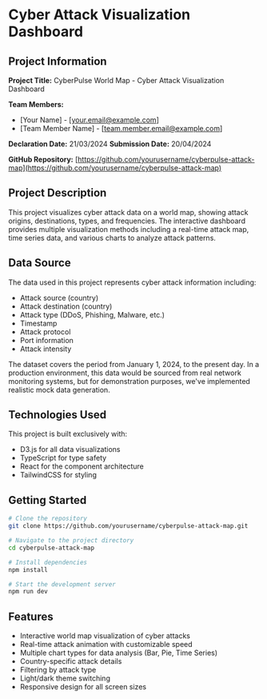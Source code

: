 
# Cyber Attack Visualization Dashboard

## Project Information

**Project Title:** CyberPulse World Map - Cyber Attack Visualization Dashboard

**Team Members:**
- [Your Name] - [your.email@example.com]
- [Team Member Name] - [team.member.email@example.com]

**Declaration Date:** 21/03/2024
**Submission Date:** 20/04/2024

**GitHub Repository:** [https://github.com/yourusername/cyberpulse-attack-map](https://github.com/yourusername/cyberpulse-attack-map)

## Project Description

This project visualizes cyber attack data on a world map, showing attack origins, destinations, types, and frequencies. The interactive dashboard provides multiple visualization methods including a real-time attack map, time series data, and various charts to analyze attack patterns.

## Data Source

The data used in this project represents cyber attack information including:

- Attack source (country)
- Attack destination (country)
- Attack type (DDoS, Phishing, Malware, etc.)
- Timestamp
- Attack protocol
- Port information
- Attack intensity

The dataset covers the period from January 1, 2024, to the present day. In a production environment, this data would be sourced from real network monitoring systems, but for demonstration purposes, we've implemented realistic mock data generation.

## Technologies Used

This project is built exclusively with:

- D3.js for all data visualizations
- TypeScript for type safety
- React for the component architecture
- TailwindCSS for styling

## Getting Started

```sh
# Clone the repository
git clone https://github.com/yourusername/cyberpulse-attack-map.git

# Navigate to the project directory
cd cyberpulse-attack-map

# Install dependencies
npm install

# Start the development server
npm run dev
```

## Features

- Interactive world map visualization of cyber attacks
- Real-time attack animation with customizable speed
- Multiple chart types for data analysis (Bar, Pie, Time Series)
- Country-specific attack details
- Filtering by attack type
- Light/dark theme switching
- Responsive design for all screen sizes

